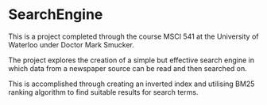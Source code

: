 # SearchEngine

This is a project completed through the course MSCI 541 at the University of Waterloo under Doctor Mark Smucker. 

The project explores the creation of a simple but effective search engine in which data from a newspaper source can be read and then searched on. 

This is accomplished through creating an inverted index and utilising BM25 ranking algorithm to find suitable results for search terms.
